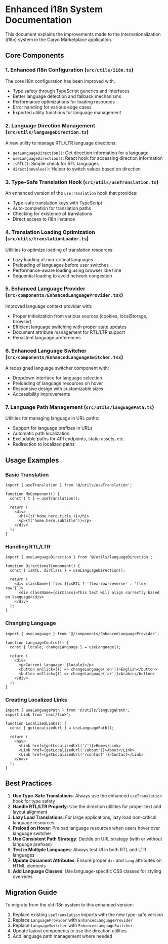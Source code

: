 # Enhanced i18n System Documentation

This document explains the improvements made to the internationalization (i18n) system in the Caryo Marketplace application.

## Core Components

### 1. Enhanced i18n Configuration (`src/utils/i18n.ts`)

The core i18n configuration has been improved with:

- Type safety through TypeScript generics and interfaces
- Better language detection and fallback mechanisms
- Performance optimizations for loading resources
- Error handling for various edge cases
- Exported utility functions for language management

### 2. Language Direction Management (`src/utils/languageDirection.ts`)

A new utility to manage RTL/LTR language directions:

- `getLanguageDirection()`: Get direction information for a language
- `useLanguageDirection()`: React hook for accessing direction information
- `isRTL()`: Simple check for RTL languages
- `directionValue()`: Helper to switch values based on direction

### 3. Type-Safe Translation Hook (`src/utils/useTranslation.ts`)

An enhanced version of the `useTranslation` hook that provides:

- Type-safe translation keys with TypeScript
- Auto-completion for translation paths
- Checking for existence of translations
- Direct access to i18n instance

### 4. Translation Loading Optimization (`src/utils/translationLoader.ts`)

Utilities to optimize loading of translation resources:

- Lazy loading of non-critical languages
- Preloading of languages before user switches
- Performance-aware loading using browser idle time
- Sequential loading to avoid network congestion

### 5. Enhanced Language Provider (`src/components/EnhancedLanguageProvider.tsx`)

Improved language context provider with:

- Proper initialization from various sources (cookies, localStorage, browser)
- Efficient language switching with proper state updates
- Document attribute management for RTL/LTR support
- Persistent language preferences

### 6. Enhanced Language Switcher (`src/components/EnhancedLanguageSwitcher.tsx`)

A redesigned language switcher component with:

- Dropdown interface for language selection
- Preloading of language resources on hover
- Responsive design with customizable sizes
- Accessibility improvements

### 7. Language Path Management (`src/utils/languagePath.ts`)

Utilities for managing language in URL paths:

- Support for language prefixes in URLs
- Automatic path localization
- Excludable paths for API endpoints, static assets, etc.
- Redirection to localized paths

## Usage Examples

### Basic Translation

```tsx
import { useTranslation } from '@/utils/useTranslation';

function MyComponent() {
  const { t } = useTranslation();
  
  return (
    <div>
      <h1>{t('home.hero.title')}</h1>
      <p>{t('home.hero.subtitle')}</p>
    </div>
  );
}
```

### Handling RTL/LTR

```tsx
import { useLanguageDirection } from '@/utils/languageDirection';

function DirectionalComponent() {
  const { isRTL, dirClass } = useLanguageDirection();
  
  return (
    <div className={`flex ${isRTL ? 'flex-row-reverse' : 'flex-row'}`}>
      <div className={dirClass}>This text will align correctly based on language</div>
    </div>
  );
}
```

### Changing Language

```tsx
import { useLanguage } from '@/components/EnhancedLanguageProvider';

function LanguageControl() {
  const { locale, changeLanguage } = useLanguage();
  
  return (
    <div>
      <p>Current language: {locale}</p>
      <button onClick={() => changeLanguage('en')}>English</button>
      <button onClick={() => changeLanguage('ar')}>Arabic</button>
    </div>
  );
}
```

### Creating Localized Links

```tsx
import { useLanguagePath } from '@/utils/languagePath';
import Link from 'next/link';

function LocalizedLinks() {
  const { getLocalizedUrl } = useLanguagePath();
  
  return (
    <nav>
      <Link href={getLocalizedUrl('/')}>Home</Link>
      <Link href={getLocalizedUrl('/about')}>About</Link>
      <Link href={getLocalizedUrl('/contact')}>Contact</Link>
    </nav>
  );
}
```

## Best Practices

1. **Use Type-Safe Translations**: Always use the enhanced `useTranslation` hook for type safety
2. **Handle RTL/LTR Properly**: Use the direction utilities for proper text and layout alignment
3. **Lazy Load Translations**: For large applications, lazy load non-critical language resources
4. **Preload on Hover**: Preload language resources when users hover over language switcher
5. **Use Consistent Path Strategy**: Decide on URL strategy (with or without language prefixes)
6. **Test in Multiple Languages**: Always test UI in both RTL and LTR languages
7. **Update Document Attributes**: Ensure proper `dir` and `lang` attributes on HTML elements
8. **Add Language Classes**: Use language-specific CSS classes for styling overrides

## Migration Guide

To migrate from the old i18n system to this enhanced version:

1. Replace existing `useTranslation` imports with the new type-safe version
2. Replace `LanguageProvider` with `EnhancedLanguageProvider`
3. Replace `LanguageSwitcher` with `EnhancedLanguageSwitcher`
4. Update layout components to use the direction utilities
5. Add language path management where needed
